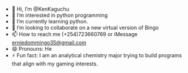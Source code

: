 - 👋 Hi, I’m @KenKaguchu
- 👀 I’m interested in python programming
- 🌱 I’m currently learning python.
- 💞️ I’m looking to collaborate on a new virtual version of Bingo 
- 📫 How to reach me (+254)723660769 or iMessage erniedommingo35@gmail.com
- 😄 Pronouns: He
- ⚡ Fun fact: I am an analytical chemistry major trying to build programs that align with my gaming interests.

<!---
kenkagz/kenkagz is a ✨ special ✨ repository because its `README.md` (this file) appears on your GitHub profile.
You can click the Preview link to take a look at your changes.
--->
